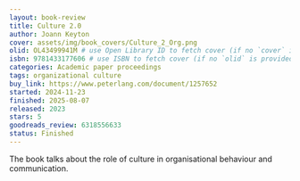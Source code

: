 ```yaml
---
layout: book-review
title: Culture 2.0
author: Joann Keyton
cover: assets/img/book_covers/Culture_2_Org.png
olid: OL43499941M # use Open Library ID to fetch cover (if no `cover` is provided)
isbn: 9781433177606 # use ISBN to fetch cover (if no `olid` is provided, dashes are optional)
categories: Academic paper proceedings
tags: organizational culture
buy_link: https://www.peterlang.com/document/1257652
started: 2024-11-23
finished: 2025-08-07
released: 2023
stars: 5
goodreads_review: 6318556633
status: Finished
---
```


The book talks about the role of culture in organisational behaviour and communication.
